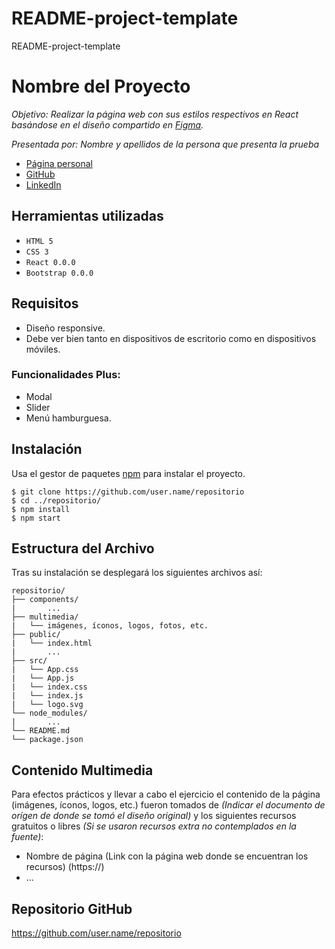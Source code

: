 # README-project-template
README-project-template


# Nombre del Proyecto

_Objetivo: Realizar la página web con sus estilos respectivos en React basándose en el diseño compartido en [Figma](https://www.figma.com/file/uZxPKPcmFh7or2ln9G6tS0/Prueba-t%C3%A9cnica-2021-Octubre?node-id=0%3A1)._

_Presentada por: Nombre y apellidos de la persona que presenta la prueba_
- [Página personal](https://)
- [GitHub](https://github.com/)
- [LinkedIn](https://www.linkedin.com/)


## Herramientas utilizadas

- `HTML 5`
- `CSS 3`
- `React 0.0.0`
- `Bootstrap 0.0.0`


## Requisitos

* Diseño responsive.
* Debe ver bien tanto en dispositivos de escritorio como en dispositivos móviles.

### Funcionalidades Plus:

* Modal
* Slider
* Menú hamburguesa.


## Instalación

Usa el gestor de paquetes [npm](https://www.npmjs.com/) para instalar el proyecto.

```
$ git clone https://github.com/user.name/repositorio
$ cd ../repositorio/
$ npm install
$ npm start
```


## Estructura del Archivo

Tras su instalación se desplegará los siguientes archivos así:

```
repositorio/
├── components/
|       ... 
├── multimedia/
|   └── imágenes, íconos, logos, fotos, etc.
├── public/
|   └── index.html
|       ...
├── src/
|   └── App.css
|   └── App.js 
|   └── index.css  
|   └── index.js
|   └── logo.svg
└── node_modules/
|       ... 
└── README.md
└── package.json   
```


## Contenido Multimedia

Para efectos prácticos y llevar a cabo el ejercicio el contenido de la página (imágenes, íconos, logos, etc.) fueron tomados de _(Indicar el documento de orígen de donde se tomó el diseño original)_ y los siguientes recursos gratuitos o libres _(Si se usaron recursos extra no contemplados en la fuente)_:

- Nombre de página (Link con la página web donde se encuentran los recursos) (https://)
- ...


## Repositorio GitHub 

https://github.com/user.name/repositorio
